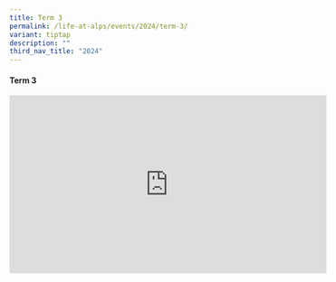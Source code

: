 ```yaml
---
title: Term 3
permalink: /life-at-alps/events/2024/term-3/
variant: tiptap
description: ""
third_nav_title: "2024"
---
```

<h4>Term 3</h4>
<p></p>
<div class="iframe-wrapper">
<iframe height="315" width="560" allowfullscreen="true" frameborder="0" src="https://www.youtube.com/embed/qtNzHLyNqTk?si=EkMU9whZ5j_cODCo"></iframe>
</div>
<p></p>
